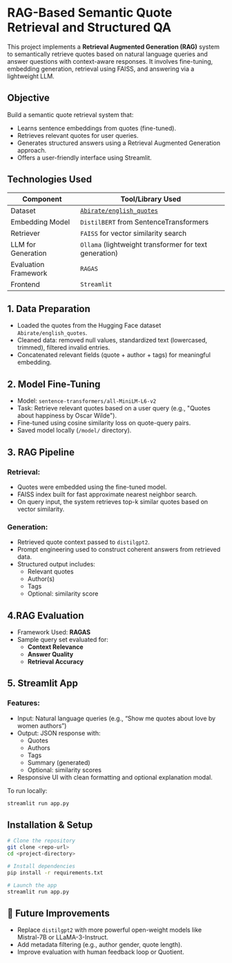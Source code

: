 # RAG-Based Semantic Quote Retrieval and Structured QA

This project implements a **Retrieval Augmented Generation (RAG)** system to semantically retrieve quotes based on natural language queries and answer questions with context-aware responses. It involves fine-tuning, embedding generation, retrieval using FAISS, and answering via a lightweight LLM.

## Objective

Build a semantic quote retrieval system that:
- Learns sentence embeddings from quotes (fine-tuned).
- Retrieves relevant quotes for user queries.
- Generates structured answers using a Retrieval Augmented Generation approach.
- Offers a user-friendly interface using Streamlit.


## Technologies Used

| Component               | Tool/Library Used                        
|------------------------|-------------------------------------------------------------------------------------|
| Dataset                | [`Abirate/english_quotes`](https://huggingface.co/datasets/Abirate/english_quotes)  |
| Embedding Model        | `DistilBERT` from SentenceTransformers                                        |
| Retriever              | `FAISS` for vector similarity search                                                |
| LLM for Generation     | `Ollama` (lightweight transformer for text generation)                          |
| Evaluation Framework   | `RAGAS`                                                                             |
| Frontend               | `Streamlit`                                                                         |

## 1. Data Preparation

- Loaded the quotes from the Hugging Face dataset `Abirate/english_quotes`.
- Cleaned data: removed null values, standardized text (lowercased, trimmed), filtered invalid entries.
- Concatenated relevant fields (quote + author + tags) for meaningful embedding.

## 2. Model Fine-Tuning

- Model: `sentence-transformers/all-MiniLM-L6-v2`
- Task: Retrieve relevant quotes based on a user query (e.g., "Quotes about happiness by Oscar Wilde").
- Fine-tuned using cosine similarity loss on quote-query pairs.
- Saved model locally (`/model/` directory).

## 3. RAG Pipeline

### Retrieval:
- Quotes were embedded using the fine-tuned model.
- FAISS index built for fast approximate nearest neighbor search.
- On query input, the system retrieves top-k similar quotes based on vector similarity.

### Generation:
- Retrieved quote context passed to `distilgpt2`.
- Prompt engineering used to construct coherent answers from retrieved data.
- Structured output includes:
  - Relevant quotes
  - Author(s)
  - Tags
  - Optional: similarity score

## 4.RAG Evaluation

- Framework Used: **RAGAS**
- Sample query set evaluated for:
  - **Context Relevance**
  - **Answer Quality**
  - **Retrieval Accuracy**


## 5. Streamlit App

### Features:
- Input: Natural language queries (e.g., “Show me quotes about love by women authors”)
- Output: JSON response with:
  - Quotes
  - Authors
  - Tags
  - Summary (generated)
  - Optional: similarity scores
- Responsive UI with clean formatting and optional explanation modal.

To run locally:

```bash
streamlit run app.py
```

## Installation & Setup

```bash
# Clone the repository
git clone <repo-url>
cd <project-directory>

# Install dependencies
pip install -r requirements.txt

# Launch the app
streamlit run app.py
```



## 📌 Future Improvements

- Replace `distilgpt2` with more powerful open-weight models like Mistral-7B or LLaMA-3-Instruct.
- Add metadata filtering (e.g., author gender, quote length).
- Improve evaluation with human feedback loop or Quotient.
